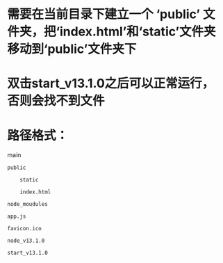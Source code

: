 # 需要在当前目录下建立一个 ‘public’ 文件夹，把‘index.html’和‘static’文件夹移动到‘public’文件夹下
# 双击start_v13.1.0之后可以正常运行，否则会找不到文件
#   路径格式：
main

	public
	
		static
		
		index.html
		
	node_moudules
	
	app.js
	
	favicon.ico
	
	node_v13.1.0
	
	start_v13.1.0

